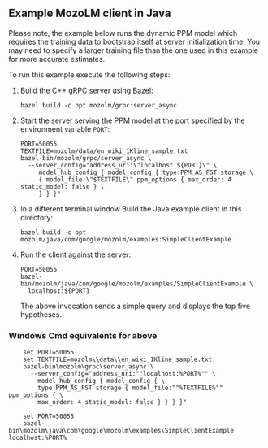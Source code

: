## Example MozoLM client in Java

Please note, the example below runs the dynamic PPM model which requires the
training data to bootstrap itself at server initialization time. You may need
to specify a larger training file than the one used in this example for more
accurate estimates.

To run this example execute the following steps:

1.  Build the C++ gRPC server using Bazel:

    ```shell
    bazel build -c opt mozolm/grpc:server_async
    ```

1.  Start the server serving the PPM model at the port specified by the
    environment variable `PORT`:

    ```shell
    PORT=50055
    TEXTFILE=mozolm/data/en_wiki_1Kline_sample.txt
    bazel-bin/mozolm/grpc/server_async \
      --server_config="address_uri:\"localhost:${PORT}\" \
         model_hub_config { model_config { type:PPM_AS_FST storage \
         { model_file:\"$TEXTFILE\" ppm_options { max_order: 4 static_model: false } \
         } } }"
    ```

1.  In a different terminal window Build the Java example client in this directory:

    ```shell
    bazel build -c opt mozolm/java/com/google/mozolm/examples:SimpleClientExample
    ```

1.  Run the client against the server:

    ```shell
    PORT=50055
    bazel-bin/mozolm/java/com/google/mozolm/examples/SimpleClientExample \
      localhost:${PORT}
    ```

    The above invocation sends a simple query and displays the top five hypotheses.

### Windows Cmd equivalents for above

```shell
    set PORT=50055
    set TEXTFILE=mozolm\\data\\en_wiki_1Kline_sample.txt
    bazel-bin\mozolm\grpc\server_async \
      --server_config="address_uri:""localhost:%PORT%"" \
        model_hub_config { model_config { \
        type:PPM_AS_FST storage { model_file:""%TEXTFILE%"" ppm_options { \
        max_order: 4 static_model: false } } } }"
```

```shell
    set PORT=50055
    bazel-bin\mozolm\java\com\google\mozolm\examples\SimpleClientExample localhost:%PORT%
```
